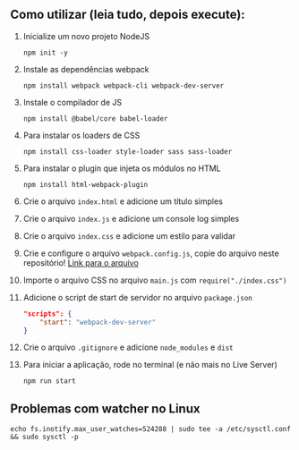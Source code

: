 ## Como utilizar (leia tudo, depois execute):

1. Inicialize um novo projeto NodeJS
    ```
    npm init -y
    ```

2. Instale as dependências webpack
    ```
    npm install webpack webpack-cli webpack-dev-server
    ```

3. Instale o compilador de JS
    ```
    npm install @babel/core babel-loader
    ```

4. Para instalar os loaders de CSS
    ```
    npm install css-loader style-loader sass sass-loader
    ```

5. Para instalar o plugin que injeta os módulos no HTML
    ```
    npm install html-webpack-plugin
    ```

6. Crie o arquivo `index.html` e adicione um título simples

7. Crie o arquivo `index.js` e adicione um console log simples

8. Crie o arquivo `index.css` e adicione um estilo para validar

9. Crie e configure o arquivo `webpack.config.js`, copie do arquivo neste repositório! [Link para o arquivo](https://github.com/sabino-aulas/config-webpack/blob/master/webpack.config.js)

10. Importe o arquivo CSS no arquivo `main.js` com `require("./index.css")`

11. Adicione o script de start de servidor no arquivo `package.json`
    ```json
    "scripts": {
        "start": "webpack-dev-server"
    }
    ```

13. Crie o arquivo `.gitignore` e adicione `node_modules` e `dist`

14. Para iniciar a aplicação, rode no terminal (e não mais no Live Server)
     ```
     npm run start
     ```

## Problemas com watcher no Linux
```echo fs.inotify.max_user_watches=524288 | sudo tee -a /etc/sysctl.conf && sudo sysctl -p```
